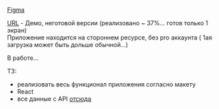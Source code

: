 [Figma](https://www.figma.com/file/ChwZS8we61vPEna1laLo7v/Marvel-DB)  

[URL](https://marveldevekb.herokuapp.com/)  - Демо, неготовой версии (реализовано ~ 37%... готов только 1 экран)  
Приложение находится на стороннем ресурсе, без pro аккаунта ( 1ая загрузка может быть дольше обычной...)

В работе...

ТЗ: 
- реализовать весь функционал приложения согласно макету
- React 
- все данные с API [отсюда](https://developer.marvel.com/)
